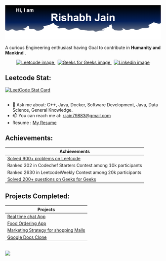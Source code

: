  <img src="https://raw.githubusercontent.com/rishbh/rishbh/main/Title.png" alt="Title image">
 

A curious Engineering enthusiast having Goal to contribute in **Humanity and Mankind** .

<p align='center'>
  <a href="https://leetcode.com/rishbhjain/">
    <img src="https://img.shields.io/badge/-LeetCode-FFA116?style=for-the-badge&logo=LeetCode&logoColor=black" alt="Leetcode image">
  </a>
  &nbsp;
  <a href="https://auth.geeksforgeeks.org/user/jainrishb/profile">
    <img src="https://img.shields.io/badge/GeeksforGeeks-298D46?style=for-the-badge&logo=geeksforgeeks&logoColor=white" alt="Geeks for Geeks image">
  </a>
  &nbsp;
  <a href="https://www.linkedin.com/in/rishabh2002/">
    <img src="https://img.shields.io/badge/LinkedIn-0077B5?style=for-the-badge&logo=linkedin&logoColor=white" alt="Linkedin image">
  </a>
</p>

## Leetcode Stat:

<a href="https://github.com/rishbh/rishbh">
  <img alt="LeetCode Stat Card" src="https://leetcode.card.workers.dev/rishbhjain?theme=default&font=baloo&extension=null" width="400"/>

      
</a>

</br>
</br>


- 💬 Ask me about: C++, Java, Docker, Software Development, Java, Data Science, General Knowledge.
- 📫 You can reach me at:   [r.jain79883@gmail.com](mailto:r.jain79883@gmail.com)
- Resume : [My Resume]([https://github.com/rishbh/rishbh/blob/main/Rishabh%20Jain%20Resume.pdf](https://drive.google.com/file/d/1sbg11U2OC6_rFpYs3vgLOBmpCRWIdSkP/view))


## Achievements:

| Achievements | 
| --------------------- | 
| [Solved 900+ problems on Leetcode](https://leetcode.com/rishbhjain/)  | 
| Ranked 302 in Codechef Starters Contest among 10k participants |
| Ranked 2630 in LeetcodeWeekly Contest among 20k participants  |
| [Solved 200+ questions on Geeks for Geeks](https://auth.geeksforgeeks.org/user/jainrishb/profile)  | 


## Projects Completed:

| Projects | 
| --------------------- | 
| [Real time chat App](https://vartasadhan.herokuapp.com/)  | 
| [Food Ordering App](https://github.com/rishbh/pizzaapp)  | 
| [Marketing Strategy for shopping Malls](https://github.com/rishbh/Marketing-Strategy-for-shopping-mall) | 
| [Google Docs Clone](https://github.com/rishbh/googledoc)  | 

<br>
<img src= 'https://github-readme-stats.vercel.app/api?username=rishbh&show_icons=true&theme=algolia&hide=prs,contribs'>


